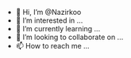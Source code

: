 - 👋 Hi, I’m @Nazirkoo
- 👀 I’m interested in ...
- 🌱 I’m currently learning ...
- 💞️ I’m looking to collaborate on ...
- 📫 How to reach me ...

<!---
Nazirkoo/Nazirkoo is a ✨ special ✨ repository because its `README.md` (this file) appears on your GitHub profile.
You can click the Preview link to take a look at your changes.
--->
